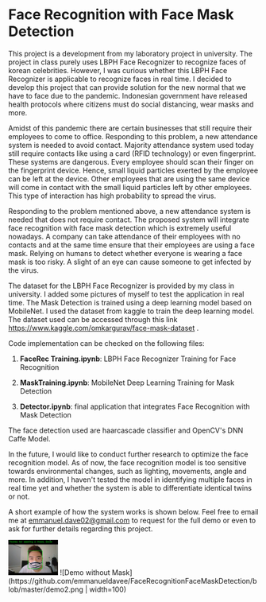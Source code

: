 # Face Recognition with Face Mask Detection
This project is a development from my laboratory project in university. The project in class purely uses LBPH Face Recognizer to recognize faces of korean celebrities. However, I was curious whether this LBPH Face Recognizer is applicable to recognize faces in real time. I decided to develop this project that can provide solution for the new normal that we have to face due to the pandemic. Indonesian government have released health protocols where citizens must do social distancing, wear masks and more. 

Amidst of this pandemic there are certain businesses that still require their employees to come to office. Responding to this problem, a new attendance system is needed to avoid contact. Majority attendance system used today still require contacts like using a card (RFID technology) or even fingerprint. These systems are dangerous. Every employee should scan their finger on the fingerprint device. Hence, small liquid particles exerted by the employee can be left at the device. Other employees that are using the same device will come in contact with the small liquid particles left by other employees. This type of interaction has high probability to spread the virus.

Responding to the problem mentioned above, a new attendance system is needed that does not require contact. The proposed system will integrate face recognition with face mask detection which is extremely useful nowadays. A company can take attendance of their employees with no contacts and at the same time ensure that their employees are using a face mask. Relying on humans to detect whether everyone is wearing a face mask is too risky. A slight of an eye can cause someone to get infected by the virus. 

The dataset for the LBPH Face Recognizer is provided by my class in university. I added some pictures of myself to test the application in real time. The Mask Detection is trained using a deep learning model based on MobileNet. I used the dataset from kaggle to train the deep learning model. The dataset used can be accessed through this link https://www.kaggle.com/omkargurav/face-mask-dataset .

Code implementation can be checked on the following files:

1. **FaceRec Training.ipynb**: LBPH Face Recognizer Training for Face Recognition

2. **MaskTraining.ipynb**: MobileNet Deep Learning Training for Mask Detection

3. **Detector.ipynb**: final application that integrates Face Recognition with Mask Detection

The face detection used are haarcascade classifier and OpenCV's DNN Caffe Model.

In the future, I would like to conduct further research to optimize the face recognition model. As of now, the face recognition model is too sensitive towards environmental changes, such as lighting, movements, angle and more. In addition, I haven't tested the model in identifying multiple faces in real time yet and whether the system is able to differentiate identical twins or not. 

A short example of how the system works is shown below. Feel free to email me at emmanuel.dave02@gmail.com to request for the full demo or even to ask for further details regarding this project. 

<img src="https://github.com/emmanueldavee/FaceRecognitionFaceMaskDetection/blob/master/demo1.png" width="100" alt="Demo with Mask">
![Demo without Mask](https://github.com/emmanueldavee/FaceRecognitionFaceMaskDetection/blob/master/demo2.png | width=100)
